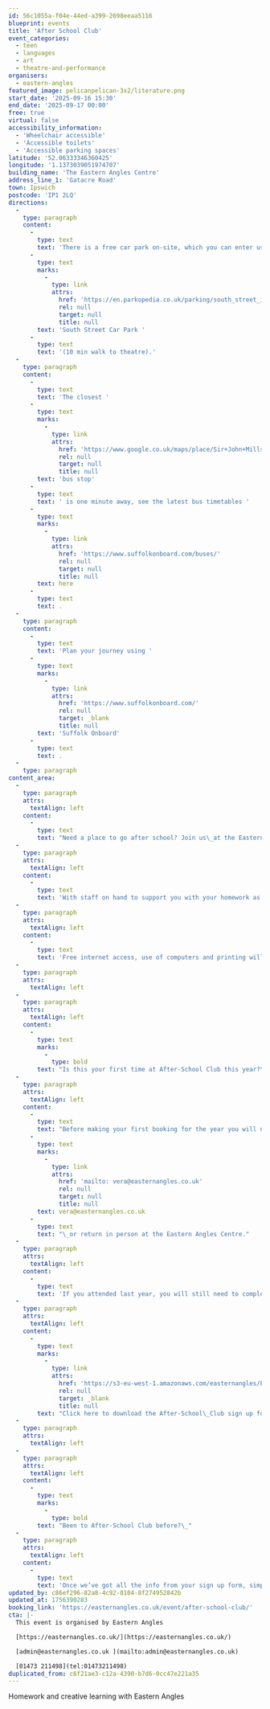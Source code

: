 ```yaml
---
id: 56c1055a-f04e-44ed-a399-2698eeaa5116
blueprint: events
title: 'After School Club'
event_categories:
  - teen
  - languages
  - art
  - theatre-and-performance
organisers:
  - eastern-angles
featured_image: pelicanpelican-3x2/literature.png
start_date: '2025-09-16 15:30'
end_date: '2025-09-17 00:00'
free: true
virtual: false
accessibility_information:
  - 'Wheelchair accessible'
  - 'Accessible toilets'
  - 'Accessible parking spaces'
latitude: '52.06333346360425'
longitude: '1.1373039051974707'
building_name: 'The Eastern Angles Centre'
address_line_1: 'Gatacre Road'
town: Ipswich
postcode: 'IP1 2LQ'
directions:
  -
    type: paragraph
    content:
      -
        type: text
        text: 'There is a free car park on-site, which you can enter using the large blue gates located on the right-hand side of Gatacre Road. Other car parks nearby which are pay and display include '
      -
        type: text
        marks:
          -
            type: link
            attrs:
              href: 'https://en.parkopedia.co.uk/parking/south_street_ipswich/?arriving=202410311500&leaving=202410311700'
              rel: null
              target: null
              title: null
        text: 'South Street Car Park '
      -
        type: text
        text: '(10 min walk to theatre).'
  -
    type: paragraph
    content:
      -
        type: text
        text: 'The closest '
      -
        type: text
        marks:
          -
            type: link
            attrs:
              href: 'https://www.google.co.uk/maps/place/Sir+John+Mills+Theatre/@52.0631843,1.1376062,19.75z/data=!4m12!1m6!3m5!1s0x47d9a1b5f34a8ddd:0xe05bc781d84ef4dd!2sEastern+Angles+Centre!8m2!3d52.0631422!4d1.13732!3m4!1s0x47d9a1b5f9a67d49:0x8856208cee78829a!8m2!3d52.063236!4d1.137275'
              rel: null
              target: null
              title: null
        text: 'bus stop'
      -
        type: text
        text: ' is one minute away, see the latest bus timetables '
      -
        type: text
        marks:
          -
            type: link
            attrs:
              href: 'https://www.suffolkonboard.com/buses/'
              rel: null
              target: null
              title: null
        text: here
      -
        type: text
        text: .
  -
    type: paragraph
    content:
      -
        type: text
        text: 'Plan your journey using '
      -
        type: text
        marks:
          -
            type: link
            attrs:
              href: 'https://www.suffolkonboard.com/'
              rel: null
              target: _blank
              title: null
        text: 'Suffolk Onboard'
      -
        type: text
        text: .
  -
    type: paragraph
content_area:
  -
    type: paragraph
    attrs:
      textAlign: left
    content:
      -
        type: text
        text: "Need a place to go after school? Join us\_at the Eastern Angles Centre for After-School Club! Whether you need a quiet place to do your homework or just want to get creative and enjoy some time with your friends – this is the place for you."
  -
    type: paragraph
    attrs:
      textAlign: left
    content:
      -
        type: text
        text: 'With staff on hand to support you with your homework as well as run creative activities this is a safe space to learn, have fun and make new friends. Activities include arts & crafts, storytelling, reading, board games, and more!'
  -
    type: paragraph
    attrs:
      textAlign: left
    content:
      -
        type: text
        text: 'Free internet access, use of computers and printing will also be available, as well as free snacks.'
  -
    type: paragraph
    attrs:
      textAlign: left
  -
    type: paragraph
    attrs:
      textAlign: left
    content:
      -
        type: text
        marks:
          -
            type: bold
        text: "Is this your first time at After-School Club this year?\_"
  -
    type: paragraph
    attrs:
      textAlign: left
    content:
      -
        type: text
        text: "Before making your first booking for the year you will need to complete a sign up form. There are printed versions available to collect from the Eastern Angles Centre. Please return completed forms to After-School\_Manager\_Vera Maia\_– email to\_"
      -
        type: text
        marks:
          -
            type: link
            attrs:
              href: 'mailto: vera@easternangles.co.uk'
              rel: null
              target: null
              title: null
        text: vera@easternangles.co.uk
      -
        type: text
        text: "\_or return in person at the Eastern Angles Centre."
  -
    type: paragraph
    attrs:
      textAlign: left
    content:
      -
        type: text
        text: 'If you attended last year, you will still need to complete a new form for the new academic year.'
  -
    type: paragraph
    attrs:
      textAlign: left
    content:
      -
        type: text
        marks:
          -
            type: link
            attrs:
              href: 'https://s3-eu-west-1.amazonaws.com/easternangles/Engagement/After-School-Club-Sign-Up-Form.docx'
              rel: null
              target: _blank
              title: null
        text: "Click here to download the After-School\_Club sign up form.\_"
  -
    type: paragraph
    attrs:
      textAlign: left
  -
    type: paragraph
    attrs:
      textAlign: left
    content:
      -
        type: text
        marks:
          -
            type: bold
        text: "Been to After-School Club before?\_"
  -
    type: paragraph
    attrs:
      textAlign: left
    content:
      -
        type: text
        text: 'Once we’ve got all the info from your sign up form, simply come along to your first session and let the staff know if you’re coming back next week. We do have a limited capacity so please make sure to let us know if you will be attending so we can add your name to our register and ensure we have a space for you.'
updated_by: c86ef296-82a8-4c92-8104-8f274952842b
updated_at: 1756390283
booking_link: 'https://easternangles.co.uk/event/after-school-club/'
cta: |-
  This event is organised by Eastern Angles

  [https://easternangles.co.uk/](https://easternangles.co.uk/) 

  [admin@easternangles.co.uk ](mailto:admin@easternangles.co.uk)

  [01473 211498](tel:01473211498)
duplicated_from: c6f21ae3-c12a-4390-b7d6-0cc47e221a35
---
```

Homework and creative learning with Eastern Angles